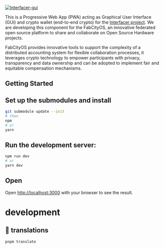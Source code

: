 [![Interfacer-gui](https://img.shields.io/endpoint?url=https://dashboard.cypress.io/badge/simple/nqct2i/main&style=flat&logo=cypress)](https://dashboard.cypress.io/projects/nqct2i/runs)

This is a Progressive Web App (PWA) acting as Graphical User Interface (GUI) and crypto wallet (end-to-end crypto) for the [Interfacer project](https://interfacerproject.eu). We are developing this component for the FabCityOS, an innovative federated open source platform to share and collaborate on Open Source Hardware projects.

FabCityOS provides innovative tools to support the complexity of a distributed accounting system for flexible collaboration processes, it leverages crypto technology to empower participants with privacy, transparency and data ownership and can be adopted to implement fair and equitable compensation mechanisms.

## Getting Started

## Set up the submodules and install

```bash
git submodule update --init
# then
npm
# or
yarn
```

## Run the development server:

```bash
npm run dev
# or
yarn dev
```

## Open

Open [http://localhost:3000](http://localhost:3000) with your browser to see the result.

# development

## 🔡 translations

`pnpm translate`

